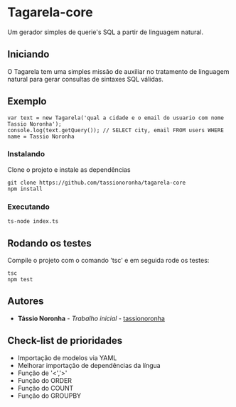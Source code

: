 # Tagarela-core

Um gerador simples de querie's SQL a partir de linguagem natural.

## Iniciando

O Tagarela tem uma simples missão de auxiliar no tratamento de linguagem natural para gerar consultas de sintaxes SQL válidas.

## Exemplo

```
var text = new Tagarela('qual a cidade e o email do usuario com nome Tassio Noronha');
console.log(text.getQuery()); // SELECT city, email FROM users WHERE name = Tassio Noronha
```

### Instalando

Clone o projeto e instale as dependências
```
git clone https://github.com/tassionoronha/tagarela-core
npm install
```

### Executando

```
ts-node index.ts
```

## Rodando os testes

Compile o projeto com o comando 'tsc' e em seguida rode os testes:

```
tsc
npm test
```

## Autores

* **Tássio Noronha** - *Trabalho inicial* - [tassionoronha](https://github.com/tassionoronha)


## Check-list de prioridades

* Importação de modelos via YAML
* Melhorar importação de dependências da língua
* Função de '<','>'
* Função do ORDER
* Função do COUNT
* Função do GROUPBY
